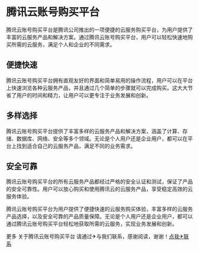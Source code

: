 # 腾讯云账号购买平台

腾讯云账号购买平台是腾讯公司推出的一项便捷的云服务购买平台，为用户提供了丰富的云服务产品和解决方案。通过腾讯云账号购买平台，用户可以轻松快速地购买所需的云服务，满足个人和企业的不同需求。

## 便捷快速

腾讯云账号购买平台拥有直观友好的界面和简单易用的操作流程，用户可以在平台上快速浏览各种云服务产品，并且通过几个简单的步骤就可以完成购买。这大大节省了用户的时间和精力，让用户可以更专注于业务发展和创新。

## 多样选择

腾讯云账号购买平台提供了丰富多样的云服务产品和解决方案，涵盖了计算、存储、数据库、网络、安全等多个领域。无论是个人用户还是企业用户，都可以在平台上找到适合自己的云服务产品，满足不同的业务需求。

## 安全可靠

腾讯云账号购买平台的所有云服务产品都经过严格的安全认证和测试，保证了产品的安全可靠性。用户可以放心购买和使用腾讯云的云服务产品，享受稳定高效的云服务体验。

腾讯云账号购买平台为用户提供了便捷快速的云服务购买体验，丰富多样的云服务产品选择，以及安全可靠的产品质量保障。无论是个人用户还是企业用户，都可以通过腾讯云账号购买平台轻松地获取所需的云服务，实现业务发展和创新。

更多 关于腾讯云账号购买平台 请通过✈与我们联系，感谢阅读，谢谢！[点我✈联系](https://1.k02.cc)